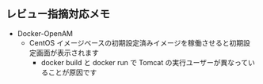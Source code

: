 ## レビュー指摘対応メモ

* Docker-OpenAM
    * CentOS イメージベースの初期設定済みイメージを稼働させると初期設定画面が表示されます
        * docker build と docker run で Tomcat の実行ユーザーが異なっていることが原因です
